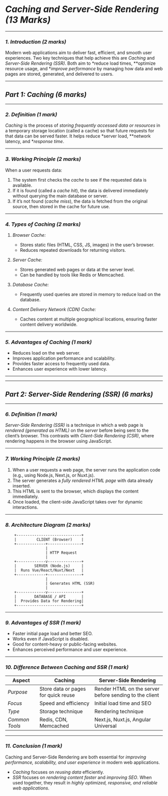 # *Caching and Server-Side Rendering (13 Marks)*

---

### *1. Introduction (2 marks)*

Modern web applications aim to deliver fast, efficient, and smooth user experiences. Two key techniques that help achieve this are *Caching* and *Server-Side Rendering (SSR)*.
Both aim to *reduce load times, **optimize resource usage, and **improve performance* by managing how data and web pages are stored, generated, and delivered to users.

---

## *Part 1: Caching (6 marks)*

---

### *2. Definition (1 mark)*

*Caching* is the process of *storing frequently accessed data or resources* in a temporary storage location (called a cache) so that future requests for that data can be served faster.
It helps reduce *server load, **network latency, and **response time*.

---

### *3. Working Principle (2 marks)*

When a user requests data:

1. The system first checks the *cache* to see if the requested data is available.
2. If it is found (called a *cache hit*), the data is delivered immediately without querying the main database or server.
3. If it’s not found (*cache miss*), the data is fetched from the original source, then stored in the cache for future use.

---

### *4. Types of Caching (2 marks)*

1. *Browser Cache:*

   * Stores static files (HTML, CSS, JS, images) in the user’s browser.
   * Reduces repeated downloads for returning visitors.

2. *Server Cache:*

   * Stores generated web pages or data at the server level.
   * Can be handled by tools like Redis or Memcached.

3. *Database Cache:*

   * Frequently used queries are stored in memory to reduce load on the database.

4. *Content Delivery Network (CDN) Cache:*

   * Caches content at multiple geographical locations, ensuring faster content delivery worldwide.

---

### *5. Advantages of Caching (1 mark)*

* Reduces load on the web server.
* Improves application performance and scalability.
* Provides faster access to frequently used data.
* Enhances user experience with lower latency.

---

---

## *Part 2: Server-Side Rendering (SSR) (6 marks)*

---

### *6. Definition (1 mark)*

*Server-Side Rendering (SSR)* is a technique in which a web page is *rendered (generated as HTML)* on the *server* before being sent to the client’s browser.
This contrasts with *Client-Side Rendering (CSR)*, where rendering happens in the browser using JavaScript.

---

### *7. Working Principle (2 marks)*

1. When a user requests a web page, the server runs the application code (e.g., using Node.js, Next.js, or Nuxt.js).
2. The server generates a *fully rendered HTML page* with data already inserted.
3. This HTML is sent to the browser, which displays the content immediately.
4. Once loaded, the client-side JavaScript takes over for dynamic interactions.

---

### *8. Architecture Diagram (2 marks)*


        +-----------------------------+
        |         CLIENT (Browser)    |
        +-------------+---------------+
                      |
                      | HTTP Request
                      |
        +-------------v---------------+
        |        SERVER (Node.js)     |
        |  Runs Vue/React/Nuxt/Next   |
        +-------------+---------------+
                      |
                      | Generates HTML (SSR)
                      |
        +-------------v---------------+
        |        DATABASE / API       |
        |  Provides Data for Rendering|
        +-----------------------------+


---

### *9. Advantages of SSR (1 mark)*

* Faster initial page load and better SEO.
* Works even if JavaScript is disabled.
* Good for content-heavy or public-facing websites.
* Enhances perceived performance and user experience.

---

### *10. Difference Between Caching and SSR (1 mark)*

| Aspect           | Caching                             | Server-Side Rendering                                  |
| ---------------- | ----------------------------------- | ------------------------------------------------------ |
| *Purpose*      | Store data or pages for quick reuse | Render HTML on the server before sending to the client |
| *Focus*        | Speed and efficiency                | Initial load time and SEO                              |
| *Type*         | Storage technique                   | Rendering technique                                    |
| *Common Tools* | Redis, CDN, Memcached               | Next.js, Nuxt.js, Angular Universal                    |

---

### *11. Conclusion (1 mark)*

Caching and Server-Side Rendering are both essential for *improving performance, scalability, and user experience* in modern web applications.

* *Caching* focuses on *reusing data* efficiently.
* *SSR* focuses on *rendering content faster* and *improving SEO*.
  When used together, they result in *highly optimized, responsive, and reliable web applications*.
